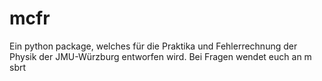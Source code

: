 # mcfr
Ein python package, welches für die Praktika und Fehlerrechnung der Physik der JMU-Würzburg entworfen wird.
Bei Fragen wendet euch an m sbrt
